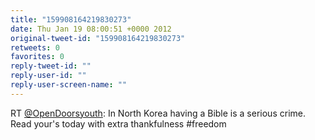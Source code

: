 ```yaml
---
title: "159908164219830273"
date: Thu Jan 19 08:00:51 +0000 2012
original-tweet-id: "159908164219830273"
retweets: 0
favorites: 0
reply-tweet-id: ""
reply-user-id: ""
reply-user-screen-name: ""
---
```

RT <a href="https://twitter.com/OpenDoorsyouth">@OpenDoorsyouth</a>: In North Korea having a Bible is a serious crime. Read your's today with extra thankfulness #freedom
